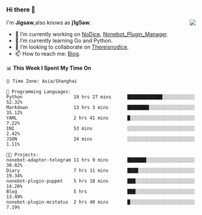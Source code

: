 ### Hi there 👋

<a href="#">
  <img align="right" src="https://github-readme-stats.vercel.app/api?username=j1g5awi&count_private=true&show_icons=true&title_color=80070B&text_color=B3B3B3&bg_color=212121&icon_color=80070B" />
</a>

I'm **Jigsaw**,also knows as **j1g5aw**.

- 🔭 I’m currently working on [NoDice](https://github.com/thereisnodice/nodice2), [Nonebot_Plugin_Manager](https://github.com/Jigsaw111/nonebot_plugin_manager).
- 🌱 I’m currently learning Go and Python.
- 👯 I’m looking to collaborate on [Thereisnodice](https://github.com/thereisnodice).
- 📫 How to reach me: [Blog](https://blog.maddestroyer.xyz/).

<!--START_SECTION:waka-->
📊 **This Week I Spent My Time On** 

```text
⌚︎ Time Zone: Asia/Shanghai

💬 Programming Languages: 
Python                   19 hrs 27 mins      █████████████░░░░░░░░░░░░   52.32% 
Markdown                 13 hrs 3 mins       ████████░░░░░░░░░░░░░░░░░   35.12% 
YAML                     2 hrs 41 mins       █░░░░░░░░░░░░░░░░░░░░░░░░   7.22% 
INI                      53 mins             ░░░░░░░░░░░░░░░░░░░░░░░░░   2.42% 
JSON                     24 mins             ░░░░░░░░░░░░░░░░░░░░░░░░░   1.11%

🐱‍💻 Projects: 
nonebot-adapter-telegram 11 hrs 9 mins       ███████░░░░░░░░░░░░░░░░░░   30.02% 
Diary                    7 hrs 11 mins       ████░░░░░░░░░░░░░░░░░░░░░   19.34% 
nonebot-plugin-puppet    5 hrs 18 mins       ███░░░░░░░░░░░░░░░░░░░░░░   14.26% 
Blog                     5 hrs               ███░░░░░░░░░░░░░░░░░░░░░░   13.49% 
nonebot-plugin-mcstatus  2 hrs 40 mins       █░░░░░░░░░░░░░░░░░░░░░░░░   7.19%

```


<!--END_SECTION:waka-->
